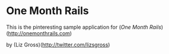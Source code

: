 # One Month Rails

This is the pinteresting sample application for (*One Month Rails*)(http://onemonthrails.com)


by (Liz Gross)(http://twitter.com/lizsgross)